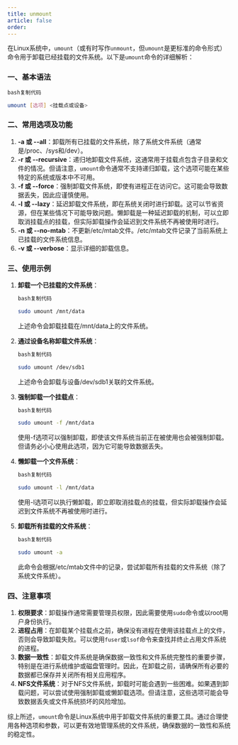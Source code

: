 ```yaml
---
title: unmount
article: false
order: 
---
```


在Linux系统中，`umount`（或有时写作`unmount`，但`umount`是更标准的命令形式）命令用于卸载已经挂载的文件系统。以下是`umount`命令的详细解析：

### 一、基本语法

```bash
bash复制代码

umount [选项] <挂载点或设备>
```

### 二、常用选项及功能

1. **-a 或 --all**：卸载所有已挂载的文件系统，除了系统文件系统（通常是/proc、/sys和/dev）。
2. **-r 或 --recursive**：递归地卸载文件系统，这通常用于挂载点包含子目录和文件的情况。但请注意，`umount`命令通常不支持递归卸载，这个选项可能在某些特定的系统或版本中不可用。
3. **-f 或 --force**：强制卸载文件系统，即使有进程正在访问它。这可能会导致数据丢失，因此应谨慎使用。
4. **-l 或 --lazy**：延迟卸载文件系统，即在系统关闭时进行卸载。这可以节省资源，但在某些情况下可能导致问题。懒卸载是一种延迟卸载的机制，可以立即取消挂载点的挂载，但实际卸载操作会延迟到文件系统不再被使用时进行。
5. **-n 或 --no-mtab**：不更新/etc/mtab文件。/etc/mtab文件记录了当前系统上已挂载的文件系统信息。
6. **-v 或 --verbose**：显示详细的卸载信息。

### 三、使用示例

1. **卸载一个已挂载的文件系统**：

   ```bash
   bash复制代码
   
   sudo umount /mnt/data
   ```

   上述命令会卸载挂载在/mnt/data上的文件系统。

2. **通过设备名称卸载文件系统**：

   ```bash
   bash复制代码
   
   sudo umount /dev/sdb1
   ```

   上述命令会卸载与设备/dev/sdb1关联的文件系统。

3. **强制卸载一个挂载点**：

   ```bash
   bash复制代码
   
   sudo umount -f /mnt/data
   ```

   使用-f选项可以强制卸载，即使该文件系统当前正在被使用也会被强制卸载。但请务必小心使用此选项，因为它可能导致数据丢失。

4. **懒卸载一个文件系统**：

   ```bash
   bash复制代码
   
   sudo umount -l /mnt/data
   ```

   使用-l选项可以执行懒卸载，即立即取消挂载点的挂载，但实际卸载操作会延迟到文件系统不再被使用时进行。

5. **卸载所有挂载的文件系统**：

   ```bash
   bash复制代码
   
   sudo umount -a
   ```

   此命令会根据/etc/mtab文件中的记录，尝试卸载所有挂载的文件系统（除了系统文件系统）。

### 四、注意事项

1. **权限要求**：卸载操作通常需要管理员权限，因此需要使用`sudo`命令或以root用户身份执行。
2. **进程占用**：在卸载某个挂载点之前，确保没有进程在使用该挂载点上的文件，否则会导致卸载失败。可以使用`fuser`或`lsof`命令来查找并终止占用文件系统的进程。
3. **数据一致性**：卸载文件系统是确保数据一致性和文件系统完整性的重要步骤，特别是在进行系统维护或磁盘管理时。因此，在卸载之前，请确保所有必要的数据都已保存并关闭所有相关应用程序。
4. **NFS文件系统**：对于NFS文件系统，卸载时可能会遇到一些困难。如果遇到卸载问题，可以尝试使用强制卸载或懒卸载选项。但请注意，这些选项可能会导致数据丢失或文件系统损坏的风险增加。

综上所述，`umount`命令是Linux系统中用于卸载文件系统的重要工具。通过合理使用各种选项和参数，可以更有效地管理系统的文件系统，确保数据的一致性和系统的稳定性。